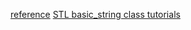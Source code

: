 [reference](http://en.cppreference.com/w/)
[STL basic_string class tutorials](https://www.zhihu.com/question/29702729)
